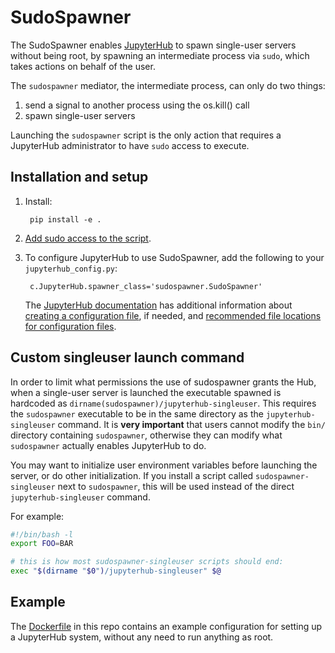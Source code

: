 # SudoSpawner

The SudoSpawner enables [JupyterHub](https://github.com/jupyter/jupyterhub)
to spawn single-user servers without being root, by spawning an intermediate
process via `sudo`, which takes actions on behalf of the user.

The ``sudospawner`` mediator, the intermediate process, can only do two things:

1. send a signal to another process using the os.kill() call
2. spawn single-user servers

Launching the ``sudospawner`` script is the only action that requires a
JupyterHub administrator to have ``sudo`` access to execute.

## Installation and setup

1. Install:

        pip install -e .

2. [Add sudo access to the script](https://github.com/jupyter/jupyterhub/wiki/Using-sudo-to-run-JupyterHub-without-root-privileges).

3. To configure JupyterHub to use SudoSpawner, add the following to your 
`jupyterhub_config.py`:

        c.JupyterHub.spawner_class='sudospawner.SudoSpawner'
    
   The [JupyterHub documentation](http://jupyterhub.readthedocs.org/en/latest/index.html)
   has additional information about [creating a configuration file](http://jupyterhub.readthedocs.org/en/latest/getting-started.html#how-to-configure-jupyterhub),
   if needed, and [recommended file locations for configuration files](http://jupyterhub.readthedocs.org/en/latest/getting-started.html#file-locations).

## Custom singleuser launch command


In order to limit what permissions the use of sudospawner grants the Hub,
when a single-user server is launched
the executable spawned is hardcoded as `dirname(sudospawner)/jupyterhub-singleuser`.
This requires the `sudospawner` executable to be in the same directory as the `jupyterhub-singleuser` command.
It is **very important** that users cannot modify the `bin/` directory containing `sudospawner`,
otherwise they can modify what `sudospawner` actually enables JupyterHub to do.

You may want to initialize user environment variables before launching the server, or do other initialization.
If you install a script called `sudospawner-singleuser` next to `sudospawner`,
this will be used instead of the direct `jupyterhub-singleuser` command.

For example:

```bash
#!/bin/bash -l
export FOO=BAR

# this is how most sudospawner-singleuser scripts should end:
exec "$(dirname "$0")/jupyterhub-singleuser" $@
```

## Example

The [Dockerfile](https://github.com/jupyter/sudospawner/blob/master/Dockerfile) in this repo contains an example configuration for setting up a JupyterHub system,
without any need to run anything as root.
